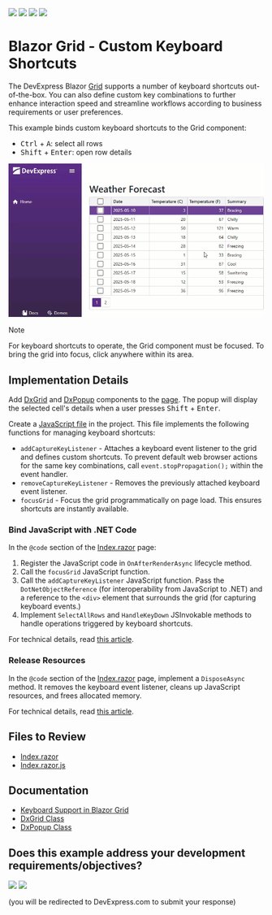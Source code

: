 <!-- default badges list -->
![](https://img.shields.io/endpoint?url=https://codecentral.devexpress.com/api/v1/VersionRange/955986368/24.2.1%2B)
[![](https://img.shields.io/badge/Open_in_DevExpress_Support_Center-FF7200?style=flat-square&logo=DevExpress&logoColor=white)](https://supportcenter.devexpress.com/ticket/details/T1290517)
[![](https://img.shields.io/badge/📖_How_to_use_DevExpress_Examples-e9f6fc?style=flat-square)](https://docs.devexpress.com/GeneralInformation/403183)
[![](https://img.shields.io/badge/💬_Leave_Feedback-feecdd?style=flat-square)](#does-this-example-address-your-development-requirementsobjectives)
<!-- default badges end -->
# Blazor Grid - Custom Keyboard Shortcuts

The DevExpress Blazor [Grid](https://docs.devexpress.com/Blazor/403143/components/grid) supports a number of keyboard shortcuts out-of-the-box. You can also define custom key combinations to further enhance interaction speed and streamline workflows according to business requirements or user preferences.

This example binds custom keyboard shortcuts to the Grid component:

- <kbd>Ctrl</kbd> + <kbd>A</kbd>: select all rows
- <kbd>Shift</kbd> + <kbd>Enter</kbd>: open row details

![Blazor Grid Custom Keyboard Shortcuts](images/grid-keyboard-shortcuts.gif)

> [!NOTE]
> For keyboard shortcuts to operate, the Grid component must be focused. To bring the grid into focus, click anywhere within its area.

## Implementation Details

Add [DxGrid](https://docs.devexpress.com/Blazor/DevExpress.Blazor.DxGrid) and [DxPopup](https://docs.devexpress.com/Blazor/DevExpress.Blazor.DxPopup) components to the [page](CS/GridCustomShortcuts/Components/Pages/Index.razor). The popup will display the selected cell's details when a user presses <kbd>Shift</kbd> + <kbd>Enter</kbd>.

Create a [JavaScript file](CS/GridCustomShortcuts/Components/Pages/Index.razor.js) in the project. This file implements the following functions for managing keyboard shortcuts:

- `addCaptureKeyListener` - Attaches a keyboard event listener to the grid and defines custom shortcuts. To prevent default web browser actions for the same key combinations, call `event.stopPropagation();` within the event handler.
- `removeCaptureKeyListener` - Removes the previously attached keyboard event listener.
- `focusGrid` - Focus the grid programmatically on page load. This ensures shortcuts are instantly available.

### Bind JavaScript with .NET Code

In the `@code` section of the [Index.razor](CS/GridCustomShortcuts/Components/Pages/Index.razor) page:

1. Register the JavaScript code in `OnAfterRenderAsync` lifecycle method.
2. Call the `focusGrid` JavaScript function.
3. Call the `addCaptureKeyListener` JavaScript function. Pass the `DotNetObjectReference` (for interoperability from JavaScript to .NET) and a reference to the `<div>` element that surrounds the grid (for capturing keyboard events.)
4. Implement `SelectAllRows` and `HandleKeyDown` JSInvokable methods to handle operations triggered by keyboard shortcuts.

For technical details, read [this article](https://learn.microsoft.com/en-us/aspnet/core/blazor/javascript-interoperability/call-dotnet-from-javascript).

### Release Resources

In the `@code` section of the [Index.razor](CS/GridCustomShortcuts/Components/Pages/Index.razor) page, implement a `DisposeAsync` method. It removes the keyboard event listener, cleans up JavaScript resources, and frees allocated memory.

For technical details, read [this article](https://learn.microsoft.com/en-us/dotnet/standard/garbage-collection/implementing-disposeasync).

## Files to Review

- [Index.razor](CS/GridCustomShortcuts/Components/Pages/Index.razor)
- [Index.razor.js](CS/GridCustomShortcuts/Components/Pages/Index.razor.js)

## Documentation

- [Keyboard Support in Blazor Grid](https://docs.devexpress.com/Blazor/404652/components/grid/keyboard-support)
- [DxGrid Class](https://docs.devexpress.com/Blazor/DevExpress.Blazor.DxGrid)
- [DxPopup Class](https://docs.devexpress.com/Blazor/DevExpress.Blazor.DxPopup)

<!-- feedback -->
## Does this example address your development requirements/objectives?

[<img src="https://www.devexpress.com/support/examples/i/yes-button.svg"/>](https://www.devexpress.com/support/examples/survey.xml?utm_source=github&utm_campaign=GridCustomShortcuts&~~~was_helpful=yes) [<img src="https://www.devexpress.com/support/examples/i/no-button.svg"/>](https://www.devexpress.com/support/examples/survey.xml?utm_source=github&utm_campaign=GridCustomShortcuts&~~~was_helpful=no)

(you will be redirected to DevExpress.com to submit your response)
<!-- feedback end -->
